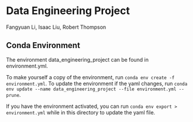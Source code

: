 # Data Engineering Project

Fangyuan Li, Isaac Liu, Robert Thompson

## Conda Environment
The environment data_engineering_project can be found in environment.yml.

To make yourself a copy of the environment, run `conda env create -f environment.yml`. To update the environment if the yaml changes, run `conda env update --name data_engineering_project --file environment.yml --prune`.

If you have the environment activated, you can run `conda env export > environment.yml` while in this directory to update the yaml file.
